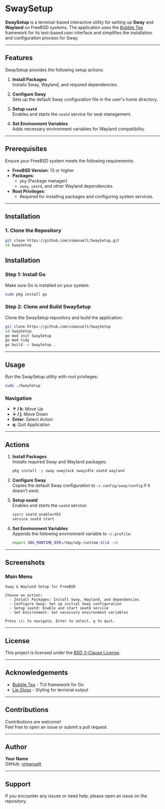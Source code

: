 # SwaySetup

**SwaySetup** is a terminal-based interactive utility for setting up **Sway** and **Wayland** on FreeBSD systems. The application uses the [Bubble Tea](https://github.com/charmbracelet/bubbletea) framework for its text-based user interface and simplifies the installation and configuration process for Sway.

---

## Features

SwaySetup provides the following setup actions:

1. **Install Packages**  
   Installs Sway, Wayland, and required dependencies.

2. **Configure Sway**  
   Sets up the default Sway configuration file in the user's home directory.

3. **Setup `seatd`**  
   Enables and starts the `seatd` service for seat management.

4. **Set Environment Variables**  
   Adds necessary environment variables for Wayland compatibility.

---

## Prerequisites

Ensure your FreeBSD system meets the following requirements:

- **FreeBSD Version**: 13 or higher
- **Packages**:
   - `pkg` (Package manager)
   - `sway`, `seatd`, and other Wayland dependencies
- **Root Privileges**:
   - Required for installing packages and configuring system services.

---

## Installation

### 1. Clone the Repository

```bash
git clone https://github.com/vimanuelt/SwaySetup.git
cd SwaySetup
```
## Installation

### Step 1: Install Go
Make sure Go is installed on your system:

```bash
sudo pkg install go
```

### Step 2: Clone and Build SwaySetup

Clone the SwaySetup repository and build the application:

```bash
git clone https://github.com/vimanuelt/SwaySetup
cd SwaySetup
go mod init SwaySetup
go mod tidy
go build -o SwaySetup .
```

---

## Usage

Run the SwaySetup utility with root privileges:

```bash
sudo ./SwaySetup
```

### Navigation

- **↑ / k**: Move Up
- **↓ / j**: Move Down
- **Enter**: Select Action
- **q**: Quit Application

---

## Actions

1. **Install Packages**  
   Installs required Sway and Wayland packages:

   ```bash
   pkg install -y sway swaylock swayidle seatd wayland
   ```

2. **Configure Sway**  
   Copies the default Sway configuration to `~/.config/sway/config` if it doesn't exist.

3. **Setup seatd**  
   Enables and starts the `seatd` service:

   ```bash
   sysrc seatd_enable=YES
   service seatd start
   ```

4. **Set Environment Variables**  
   Appends the following environment variable to `~/.profile`:

   ```bash
   export XDG_RUNTIME_DIR=/tmp/xdg-runtime-$(id -u)
   ```

---

## Screenshots

### Main Menu
```
Sway & Wayland Setup for FreeBSD

Choose an action:
  - Install Packages: Install Sway, Wayland, and dependencies
  - Configure Sway: Set up initial Sway configuration
  - Setup seatd: Enable and start seatd service
  - Set Environment: Set necessary environment variables

Press ↑/↓ to navigate, Enter to select, q to quit.
```

---

## License

This project is licensed under the [BSD 3-Clause License](LICENSE).

---

## Acknowledgements

- [Bubble Tea](https://github.com/charmbracelet/bubbletea) - TUI framework for Go
- [Lip Gloss](https://github.com/charmbracelet/lipgloss) - Styling for terminal output

---

## Contributions

Contributions are welcome!  
Feel free to open an issue or submit a pull request.

---

## Author

**Your Name**  
GitHub: [vimanuelt](https://github.com/vimanuelt)

---

## Support

If you encounter any issues or need help, please open an issue on the repository.

